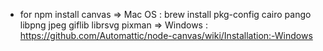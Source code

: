 - for npm install canvas 
  => Mac OS : brew install pkg-config cairo pango libpng jpeg giflib librsvg pixman
  => Windows : https://github.com/Automattic/node-canvas/wiki/Installation:-Windows